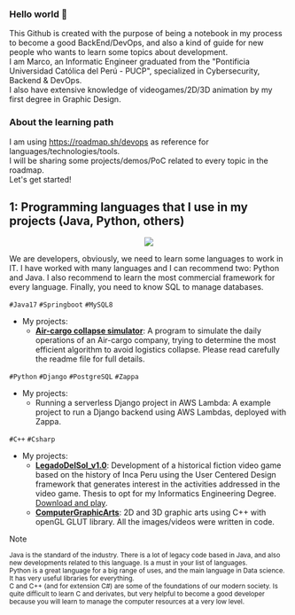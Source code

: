 ### Hello world 👋
This Github is created with the purpose of being a notebook in my process to become a good BackEnd/DevOps, and also a kind of guide for new people who wants to learn some topics about development.  
I am Marco, an Informatic Engineer graduated from the "Pontificia Universidad Católica del Perú - PUCP", specialized in Cybersecurity, Backend & DevOps.  
I also have extensive knowledge of videogames/2D/3D animation by my first degree in Graphic Design. 

### About the learning path
I am using https://roadmap.sh/devops as reference for languages/technologies/tools.  
I will be sharing some projects/demos/PoC related to every topic in the roadmap.  
Let's get started!

## 1: Programming languages ​​that I use in my projects (Java, Python, others)
<p align="center" size="small">
  <a href="https://skillicons.dev">
    <img src="https://skillicons.dev/icons?i=python,django,java,spring,mysql,postgres" />
  </a>
</p>
We are developers, obviously, we need to learn some languages to work in IT. I have worked with many languages and I can recommend two: Python and Java. I also recommend to learn the most commercial framework for every language. Finally, you need to know SQL to manage databases.    

`#Java17` `#Springboot` `#MySQL8`  
- My projects:
	- **[Air-cargo collapse simulator](https://github.com/MrBossio/parcel-shipments-by-air-cargo-API)**: A program to simulate the daily operations of an Air-cargo company, trying to determine the most efficient algorithm to avoid logistics collapse. Please read carefully the readme file for full details. 

`#Python` `#Django` `#PostgreSQL` `#Zappa`  
- My projects:
	- Running a serverless Django project in AWS Lambda: A example project to run a Django backend using AWS Lambdas, deployed with Zappa.

`#C++` `#Csharp` 
- My projects:
	- **[LegadoDelSol_v1.0](https://github.com/MrBossio/LegadoDelSol_v1.0)**: Development of a historical fiction video game based on the history of Inca Peru using the User Centered Design framework that generates interest in the activities addressed in the video game. Thesis to opt for my Informatics Engineering Degree. [Download and play](https://drive.google.com/open?id=1-Fqzb5YTq8j-yqrTKmPvPIrYu_TdAMMk&usp=drive_fs).
	- **[ComputerGraphicArts](https://github.com/MrBossio/ComputerGraphicArts)**: 2D and 3D graphic arts using C++ with openGL GLUT library. All the images/videos were written in code.

> [!NOTE]
> <sub>Java is the standard of the industry. There is a lot of legacy code based in Java, and also new developments related to this language. Is a must in your list of languages.  
> Python is a great language for a big range of uses, and the main language in Data science. It has very useful libraries for everything.  
> C and C++ (and for extension C#) are some of the foundations of our modern society. Is quite difficult to learn C and derivates, but very helpful to become a good developer because you will learn to manage the computer resources at a very low level.</sub>  


